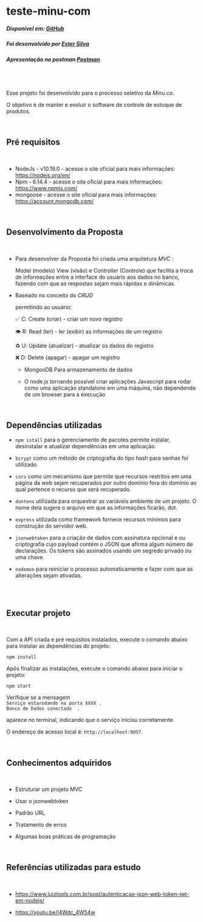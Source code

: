 # teste-minu-com


##### Disponível em: [GitHub](https://github.com/estersilvade/teste-minu-com)

##### Foi desenvolvido por [Ester Silva](https://www.linkedin.com/in/ester-silvade/)

##### Apresentação no postman [Postman](https://documenter.getpostman.com/view/17759887/UVXdQeXR)

<br><br>

Esse projeto foi desenvolvido para o processo seletivo da _Minu.co_.

O objetivo è de manter e
evoluir o software de controle de estoque de produtos.



<br>

## Pré requisitos

<br>

- NodeJs - v10.19.0 - acesse o site oficial para mais informações: https://nodejs.org/en/
- Npm - 6.14.4 - acesse o site oficial para mais informações: https://www.npmjs.com/
- mongoose - acesse o site oficial para mais informações: https://account.mongodb.com/


<br>

## Desenvolvimento da Proposta 

<br>



- Para desenvolver da Proposta foi criada uma arquitetura _MVC_ :

  Model (modelo) View (visão) e Controller (Controle) que facilita a troca de informações entre a interface do usuário aos dados no banco, fazendo com que as respostas sejam mais rápidas e dinâmicas.


- Baseado no conceito do _CRUD_

  permitindo ao usuário:

  ✅ C: Create (criar) - criar um novo registro

    👁 R: Read (ler) - ler (exibir) as informações de um registro

  ♻️ U: Update (atualizar) - atualizar os dados do registro

  ❌ D: Delete (apagar) - apagar um registro

  - MongooDB Para armazenamento de dados 

  - O node.js tornando  possível criar aplicações Javascript para rodar como uma aplicação standalone em uma máquina, não dependendo de um browser para a execução

 

<br>

## Dependências utilizadas 
- `npm istall` para o gerenciamento de pacotes
permite instalar, desinstalar e atualizar dependências em uma aplicação. 


 - `bcrypt` como um método de criptografia do tipo hash para senhas  foi utilizado.  

  - `cors` como um mecanismo que permite que recursos restritos em uma página da web sejam recuperados por outro domínio fora do domínio ao qual pertence o recurso que será recuperado.
 
- `dontenv` utilizada para orquestrar as variáveis ambiente de um projeto. O nome dela sugere o arquivo em que as informações ficarão, dot. 

- `express` utilizada como framework fornece recursos mínimos para construção do servidor web.

- `jsonwebtoken` para a criação de dados com assinatura opcional e ou criptografia cujo payload contém o JSON que afirma algum número de declarações. Os tokens são assinados usando um segredo privado ou uma chave.

- `nodemon` para reiniciar o processo automaticamente e fazer com que as alterações sejam ativadas.


<br>


<br>

## Executar projeto

<br>

Com a API criada e pré requisitos instalados, execute o comando abaixo para instalar as dependências do projeto:

`npm install`

Após finalizar as instalações, execute o comando abaixo para iniciar o projeto:

`npm start`

Verifique se a mensagem <br>
`Serviço estarodando na porta XXXX .` <br>
`Banco de Dados conectado  .`

 aparece no terminal, indicando que o serviço iniciou corretamente.

O endereço de acesso local é: `http://localhost:9057`.

<br>

## Conhecimentos adquiridos

<br>

- Estruturar um projeto MVC

- Usar o jsonwebtoken

- Padrão URL

- Tratamento de erros

- Algumas boas práticas de programação

<br>

## Referências utilizadas para estudo

<br>

- https://www.luiztools.com.br/post/autenticacao-json-web-token-jwt-em-nodejs/

- https://youtu.be/l4Wdc_4W54w
